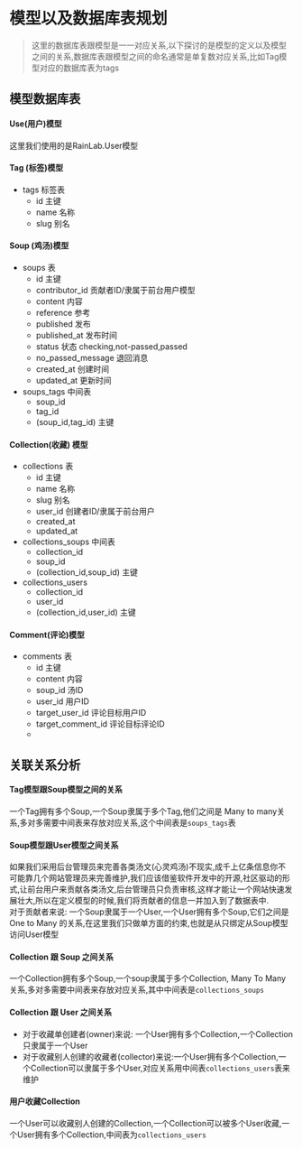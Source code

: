 # 模型以及数据库表规划

> 这里的数据库表跟模型是一一对应关系,以下探讨的是模型的定义以及模型之间的关系,数据库表跟模型之间的命名通常是单复数对应关系,比如Tag模型对应的数据库表为tags

## 模型数据库表

#### Use(用户)模型
这里我们使用的是RainLab.User模型

#### Tag (标签)模型
+ tags 标签表
    - id 主键
    - name 名称
    - slug 别名
    
#### Soup (鸡汤)模型
+ soups 表
    - id 主键
    - contributor_id 贡献者ID/隶属于前台用户模型
    - content 内容
    - reference 参考
    - published 发布
    - published_at 发布时间
    - status 状态 checking,not-passed,passed
    - no_passed_message 退回消息
    - created_at 创建时间
    - updated_at 更新时间
+ soups_tags 中间表
    - soup_id
    - tag_id
    - (soup_id,tag_id) 主键 

#### Collection(收藏) 模型
+ collections 表
    - id 主键
    - name 名称
    - slug 别名
    - user_id 创建者ID/隶属于前台用户
    - created_at
    - updated_at
+ collections_soups 中间表
    - collection_id
    - soup_id
    - (collection_id,soup_id) 主键
+ collections_users
    - collection_id
    - user_id
    - (collection_id,user_id) 主键    

#### Comment(评论)模型
+ comments 表
    - id 主键
    - content 内容
    - soup_id 汤ID
    - user_id 用户ID
    - target_user_id 评论目标用户ID
    - target_comment_id 评论目标评论ID
    - 

## 关联关系分析
    
#### Tag模型跟Soup模型之间的关系
一个Tag拥有多个Soup,一个Soup隶属于多个Tag,他们之间是 Many to many关系,多对多需要中间表来存放对应关系,这个中间表是`soups_tags`表

#### Soup模型跟User模型之间关系
如果我们采用后台管理员来完善各类汤文(心灵鸡汤)不现实,成千上亿条信息你不可能靠几个网站管理员来完善维护,我们应该借鉴软件开发中的开源,社区驱动的形式,让前台用户来贡献各类汤文,后台管理员只负责审核,这样才能让一个网站快速发展壮大,所以在定义模型的时候,我们将贡献者的信息一并加入到了数据表中.  
对于贡献者来说: 一个Soup隶属于一个User,一个User拥有多个Soup,它们之间是 One to Many 的关系,在这里我们只做单方面的约束,也就是从只绑定从Soup模型访问User模型

#### Collection 跟 Soup 之间关系
一个Collection拥有多个Soup,一个soup隶属于多个Collection, Many To Many 关系,多对多需要中间表来存放对应关系,其中中间表是`collections_soups`

#### Collection 跟 User 之间关系
+ 对于收藏单创建者(owner)来说: 一个User拥有多个Collection,一个Collection只隶属于一个User
+ 对于收藏别人创建的收藏者(collector)来说:一个User拥有多个Collection,一个Collection可以隶属于多个User,对应关系用中间表`collections_users`表来维护

#### 用户收藏Collection
一个User可以收藏别人创建的Collection,一个Collection可以被多个User收藏,一个User拥有多个Collection,中间表为`collections_users`
